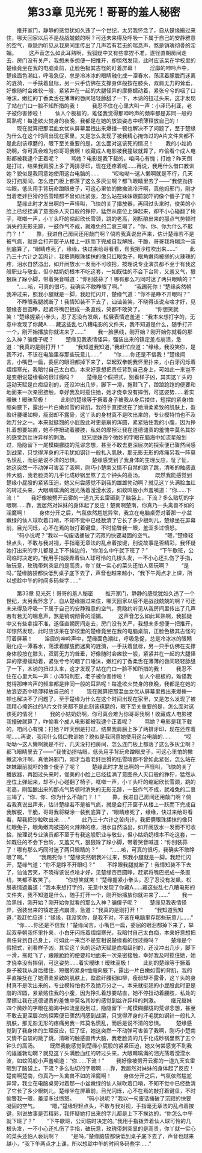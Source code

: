 # 　　第33章 见光死！哥哥的羞人秘密
　　推开家门，静静的感觉犹如久违了一个世纪，太另我怀念了，自从楚缘搬过来住，哪天回家以后不是战战兢兢的啊？可还未来得及呼吸一下属于自己的安静雅意的空气，竟隐约听见从我房间里传出了几声若有若无的喘息声，煞是销魂彻骨的淫媚。
　　这声音怎么如此耳熟啊，我狐疑中又有些拿捏不准，遂径直朝房间走去，房门没有关严，我想未多想便一把推开，却惊然发现，此时应该呆在学校里的楚缘竟坐在我的电脑桌前，正脸色极其古怪的盯着屏幕！
　　淫靡的呻吟声中，楚缘面色潮红，呼吸急促，总是冷冰冰的眼睛融化成一潭春水，荡漾着朦胧而迷离的涟漪，一手扶着鼠标，另一只手仿佛在支撑身体般按在膝头，双肩无力的耸垂，好像随时会瘫软一般，紧紧并在一起的大腿怪异的摩擦蠕动着，紧张兮兮的咽了口唾沫，嫩红的丁香柔舌在薄薄的唇间轻轻舔舐了一下，木讷的扭过头来，这才发现了站在门口一脸不知所措的我！
　　我忍不住在心里大叫一声：小泽玛利亚，老子被你害惨啦！
　　仙人个板板的，难怪我觉得那呻吟声的频率都是非同一般的耳熟呢！每逢欲火焚身的夜晚，我都是在她的放浪姿态中喷薄释放自己的！
　　现在就算把那混血女优从屏幕里拽出来爆捶一顿也解决不了问题了，至于楚缘为什么在这个时间出现在家里，又是怎么发现了被我精心掩饰过的A片文件夹都不是此刻该琢磨的，眼下至关重要的是，怎么面对这该死的情况！
　　我的小姑奶奶啊，你可真会难为你哥哥我啊！收藏成人电影被我撞破就算了，咋偷看个成人电影都被我逮个正着呢？
　　骂她？电影是我下载的，咱问心有愧；打她？昨天倒是打过，结果我肩膀上多了两排牙印，现在还疼着呢……再说，我用什么借口教训她？貌似是我同意她使用这台电脑的……
　　“哎呦呦～这人懒啊就是不行，几天没打扫房间，怎么连门板上都落了这么多灰尘啊？都飞眼睛里去了——”我使劲挤咕眼，低头用手背玩命蹭眼皮子，可这心里怕的撇撇流冷汗啊，真他妈邪门，刚才当着老奸巨猾的伍雪晴都不曾如此紧张，怎么站在妹妹跟前就吓的像个傻子了呢？
　　楚缘此时才发出啊的一声怪叫，飞快的关了播放器，再回过头来时，俊美的小脸上已经挂满了意图杀人灭口般的狰狞，猛然从座位上弹起来，却不小心碰翻了椅子，哐啷一声，小丫头吓的缩起欣长雪颈，跳的老高，刚酝酿出来的那点气势顿时消失的无影无踪，一鼓作气不成，就难免的二衰三竭了，“你、你、你为什么不敲门？！”
　　靠，我进自己房间还用敲门啊？倘若我真说出声来，估计楚缘若不是被气疯，就是会打开窗子从楼上一跃而下完成自我解脱，干脆，哥哥我将糊涂一装到底算了，“眼睛疼死了，缘缘，快过来给哥看看，帮我把沙粒吹出来……”
　　此乃三十六计之苦肉计，我把俩眼珠揉抹的像只红眼兔子，眼角嫩肉被搓的火辣辣的疼，泪水自然溢出，如开闸放水一发而不可收拾，按理说专业演员都不至于有我这般职业与敬业，但小姑奶奶根本不吃这套，一如既往的不会下台阶，又羞又气，狠狠跺了跺小脚，带着哭音喊道：“你别装蒜了！哪有那么巧同时迷了两只眼睛的？”
　　“……咳，可真的很巧，我确实不敢睁眼了啊。”
　　“我踢死你！”楚缘突然朝我冲过来，照我小腿就是一脚，我赶忙闪开，楚缘气道：“你不是睁不开眼吗？”
　　不睁眼我腿就断了！我情知装不下去了，讪讪苦笑，不晓得该说点啥才好，见楚缘杏目圆睁，赶紧将嘴巴抿成一条直线，笑都不敢笑了。
　　“你想笑就笑！”楚缘握紧小拳头，忍了忍没有发飙，松展表情遮羞道：“我本来想打字的，无意中发现了你藏A……藏这些乱七八糟电影的文件夹，我不知道是什么，随手打开一个，刚开始播放你就进来了……”
　　我一脸黑线，刚开始？刚开始你就看的那么入神？骗傻子呢？
　　楚缘见我表情怪异，强装出来的镇定差点崩溃，急道：“我真的是刚打开！”
　　“我知道我知道，”我赶忙应道：“缘缘，我没笑你，是我不对，不该在电脑里存那些玩意儿……”
　　“你……你还是不信我！”楚缘闻言，小嘴巴一扁，委屈的眼泪都掉下来了，举起双拳朝我怀里扑来，小白牙闪烁着熠熠寒光，我暗忖自己太白痴，本来好意想把责任背到自己身上，可如此一来岂不是变相说楚缘看的很过瘾吗？
　　楚缘是个假把式，别看样子凶，其实这丫头的运动天赋是白痴级别的，还没冲出几步，脚下一滑，拖鞋飞了，踉踉跄跄的便要和地面来一次亲密接触，幸好我及时揽住她，她才侥幸没有摔倒，可这姿势……着实暧昧！暧昧至极！
　　此刻的楚缘等于撅着身子被我从身后搂住，短摆的紧身t恤缩向腋下，露出一片白嫩如雪的背肌，我的手直接抚在了她滑柔紧致的肌肤上，盈盈纤腰细如柳，瘦弱却不露骨，这丫头的身材真不是吹出来的，专业模特怕也不及她万分之一。本来就挺翘的小屁股此时更是崩的浑圆，紧紧贴住我的小腹，因为挣扎着想要站直，她不停扭动着腰肢，私处的摩擦让我在道德谴责的羞愧中莫名其妙的感觉到丝许异样的刺激。
　　继兄继妹四个微妙的字眼在脑海中如流星般划过，隐隐留下一尾模糊朦胧的荒谬念想，甚至不敢去更深层次的探索便已骤然间感到战栗，只觉得浑身的汗毛犹如钢针一般扎入肌肤，那无影无形的疼痛另我一阵莫名慌乱，而后是说不清的恐惧。
　　楚缘感觉到了我身体的生理反应，怔了怔，她这突然一不动弹可害苦了我啊，刚巧小楚南又情不自禁的跳了跳，清晰的触感直传大脑，我老脸烫的几乎化成砂锅里熬了五个钟头的高汤。
　　既然我能感觉到楚缘小屁股的紧紧压迫，她又何尝感觉不到我的雄雄勃动啊？就见这丫头满脸血红的转过头来，大眼睛噙满的泪光荡着滢滢水波，如蚊鸣般小声羞嗔道：“你……下流！”
　　我好像被劈开云雾的一道九天玄雷砸到了脑袋上，下流？多么贴切的字眼啊……靠，我居然对妹妹的身体起了反应！楚南啊楚南，你真乃一头禽兽不如的淫魔啊！
　　身体分开之后，气氛依然尴尬异常，我立在电脑桌旁对着那一小盆嫩绿的仙人球吹着口哨，不知不觉中已经数清了它长了多少根刺儿，楚缘坐在屏幕前，目光闪烁，心不在焉的敲打着键盘，不时偷瞥我一眼，羞涩多过愤怒。
　　“码小说呢？”我以一句废话捅破了沉寂的快要凝固的空气。
　　“嗯，”楚缘轻轻点头，不敢与我对视，手指毫无章法的乱点着按键，别说故事是否精彩，我怀疑她打出来的字儿都是上下不挨边的，“你怎么中午就下班了？”
　　“下午歇班，公司临时决定的。”我用手指拨弄着仙人球可怜的几根头发，一不小心还扎伤了手指，破玩意，玫瑰带刺突显的是高贵，你丫就一实心的菜头还怕人亵玩啊？
　　“是吗，”楚缘脑袋都快低到桌子底下去了，声音也越来越小，“我下午两点才上课，所以想趁中午的时间多码些字……”

　　第33章 见光死！哥哥的羞人秘密
　　推开家门，静静的感觉犹如久违了一个世纪，太另我怀念了，自从楚缘搬过来住，哪天回家以后不是战战兢兢的啊？可还未来得及呼吸一下属于自己的安静雅意的空气，竟隐约听见从我房间里传出了几声若有若无的喘息声，煞是销魂彻骨的淫媚。
　　这声音怎么如此耳熟啊，我狐疑中又有些拿捏不准，遂径直朝房间走去，房门没有关严，我想未多想便一把推开，却惊然发现，此时应该呆在学校里的楚缘竟坐在我的电脑桌前，正脸色极其古怪的盯着屏幕！
　　淫靡的呻吟声中，楚缘面色潮红，呼吸急促，总是冷冰冰的眼睛融化成一潭春水，荡漾着朦胧而迷离的涟漪，一手扶着鼠标，另一只手仿佛在支撑身体般按在膝头，双肩无力的耸垂，好像随时会瘫软一般，紧紧并在一起的大腿怪异的摩擦蠕动着，紧张兮兮的咽了口唾沫，嫩红的丁香柔舌在薄薄的唇间轻轻舔舐了一下，木讷的扭过头来，这才发现了站在门口一脸不知所措的我！
　　我忍不住在心里大叫一声：小泽玛利亚，老子被你害惨啦！
　　仙人个板板的，难怪我觉得那呻吟声的频率都是非同一般的耳熟呢！每逢欲火焚身的夜晚，我都是在她的放浪姿态中喷薄释放自己的！
　　现在就算把那混血女优从屏幕里拽出来爆捶一顿也解决不了问题了，至于楚缘为什么在这个时间出现在家里，又是怎么发现了被我精心掩饰过的A片文件夹都不是此刻该琢磨的，眼下至关重要的是，怎么面对这该死的情况！
　　我的小姑奶奶啊，你可真会难为你哥哥我啊！收藏成人电影被我撞破就算了，咋偷看个成人电影都被我逮个正着呢？
　　骂她？电影是我下载的，咱问心有愧；打她？昨天倒是打过，结果我肩膀上多了两排牙印，现在还疼着呢……再说，我用什么借口教训她？貌似是我同意她使用这台电脑的……
　　“哎呦呦～这人懒啊就是不行，几天没打扫房间，怎么连门板上都落了这么多灰尘啊？都飞眼睛里去了——”我使劲挤咕眼，低头用手背玩命蹭眼皮子，可这心里怕的撇撇流冷汗啊，真他妈邪门，刚才当着老奸巨猾的伍雪晴都不曾如此紧张，怎么站在妹妹跟前就吓的像个傻子了呢？
　　楚缘此时才发出啊的一声怪叫，飞快的关了播放器，再回过头来时，俊美的小脸上已经挂满了意图杀人灭口般的狰狞，猛然从座位上弹起来，却不小心碰翻了椅子，哐啷一声，小丫头吓的缩起欣长雪颈，跳的老高，刚酝酿出来的那点气势顿时消失的无影无踪，一鼓作气不成，就难免的二衰三竭了，“你、你、你为什么不敲门？！”
　　靠，我进自己房间还用敲门啊？倘若我真说出声来，估计楚缘若不是被气疯，就是会打开窗子从楼上一跃而下完成自我解脱，干脆，哥哥我将糊涂一装到底算了，“眼睛疼死了，缘缘，快过来给哥看看，帮我把沙粒吹出来……”
　　此乃三十六计之苦肉计，我把俩眼珠揉抹的像只红眼兔子，眼角嫩肉被搓的火辣辣的疼，泪水自然溢出，如开闸放水一发而不可收拾，按理说专业演员都不至于有我这般职业与敬业，但小姑奶奶根本不吃这套，一如既往的不会下台阶，又羞又气，狠狠跺了跺小脚，带着哭音喊道：“你别装蒜了！哪有那么巧同时迷了两只眼睛的？”
　　“……咳，可真的很巧，我确实不敢睁眼了啊。”
　　“我踢死你！”楚缘突然朝我冲过来，照我小腿就是一脚，我赶忙闪开，楚缘气道：“你不是睁不开眼吗？”
　　不睁眼我腿就断了！我情知装不下去了，讪讪苦笑，不晓得该说点啥才好，见楚缘杏目圆睁，赶紧将嘴巴抿成一条直线，笑都不敢笑了。
　　“你想笑就笑！”楚缘握紧小拳头，忍了忍没有发飙，松展表情遮羞道：“我本来想打字的，无意中发现了你藏A……藏这些乱七八糟电影的文件夹，我不知道是什么，随手打开一个，刚开始播放你就进来了……”
　　我一脸黑线，刚开始？刚开始你就看的那么入神？骗傻子呢？
　　楚缘见我表情怪异，强装出来的镇定差点崩溃，急道：“我真的是刚打开！”
　　“我知道我知道，”我赶忙应道：“缘缘，我没笑你，是我不对，不该在电脑里存那些玩意儿……”
　　“你……你还是不信我！”楚缘闻言，小嘴巴一扁，委屈的眼泪都掉下来了，举起双拳朝我怀里扑来，小白牙闪烁着熠熠寒光，我暗忖自己太白痴，本来好意想把责任背到自己身上，可如此一来岂不是变相说楚缘看的很过瘾吗？
　　楚缘是个假把式，别看样子凶，其实这丫头的运动天赋是白痴级别的，还没冲出几步，脚下一滑，拖鞋飞了，踉踉跄跄的便要和地面来一次亲密接触，幸好我及时揽住她，她才侥幸没有摔倒，可这姿势……着实暧昧！暧昧至极！
　　此刻的楚缘等于撅着身子被我从身后搂住，短摆的紧身t恤缩向腋下，露出一片白嫩如雪的背肌，我的手直接抚在了她滑柔紧致的肌肤上，盈盈纤腰细如柳，瘦弱却不露骨，这丫头的身材真不是吹出来的，专业模特怕也不及她万分之一。本来就挺翘的小屁股此时更是崩的浑圆，紧紧贴住我的小腹，因为挣扎着想要站直，她不停扭动着腰肢，私处的摩擦让我在道德谴责的羞愧中莫名其妙的感觉到丝许异样的刺激。
　　继兄继妹四个微妙的字眼在脑海中如流星般划过，隐隐留下一尾模糊朦胧的荒谬念想，甚至不敢去更深层次的探索便已骤然间感到战栗，只觉得浑身的汗毛犹如钢针一般扎入肌肤，那无影无形的疼痛另我一阵莫名慌乱，而后是说不清的恐惧。
　　楚缘感觉到了我身体的生理反应，怔了怔，她这突然一不动弹可害苦了我啊，刚巧小楚南又情不自禁的跳了跳，清晰的触感直传大脑，我老脸烫的几乎化成砂锅里熬了五个钟头的高汤。
　　既然我能感觉到楚缘小屁股的紧紧压迫，她又何尝感觉不到我的雄雄勃动啊？就见这丫头满脸血红的转过头来，大眼睛噙满的泪光荡着滢滢水波，如蚊鸣般小声羞嗔道：“你……下流！”
　　我好像被劈开云雾的一道九天玄雷砸到了脑袋上，下流？多么贴切的字眼啊……靠，我居然对妹妹的身体起了反应！楚南啊楚南，你真乃一头禽兽不如的淫魔啊！
　　身体分开之后，气氛依然尴尬异常，我立在电脑桌旁对着那一小盆嫩绿的仙人球吹着口哨，不知不觉中已经数清了它长了多少根刺儿，楚缘坐在屏幕前，目光闪烁，心不在焉的敲打着键盘，不时偷瞥我一眼，羞涩多过愤怒。
　　“码小说呢？”我以一句废话捅破了沉寂的快要凝固的空气。
　　“嗯，”楚缘轻轻点头，不敢与我对视，手指毫无章法的乱点着按键，别说故事是否精彩，我怀疑她打出来的字儿都是上下不挨边的，“你怎么中午就下班了？”
　　“下午歇班，公司临时决定的。”我用手指拨弄着仙人球可怜的几根头发，一不小心还扎伤了手指，破玩意，玫瑰带刺突显的是高贵，你丫就一实心的菜头还怕人亵玩啊？
　　“是吗，”楚缘脑袋都快低到桌子底下去了，声音也越来越小，“我下午两点才上课，所以想趁中午的时间多码些字……”
